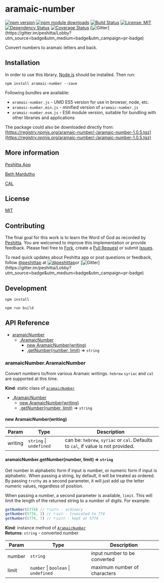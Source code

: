 # aramaic-number

[![npm version](https://badge.fury.io/js/aramaic-number.svg)](https://badge.fury.io/js/aramaic-number)
[![npm module downloads](http://img.shields.io/npm/dt/aramaic-number.svg)](https://www.npmjs.org/package/aramaic-number)
[![Build Status](https://travis-ci.org/peshitta/aramaic-number.svg?branch=master)](https://travis-ci.org/peshitta/aramaic-number)
[![License: MIT](https://img.shields.io/badge/License-MIT-yellow.svg)](https://github.com/peshitta/aramaic-number/blob/master/LICENSE)
[![Dependency Status](https://david-dm.org/peshitta/aramaic-number.svg)](https://david-dm.org/peshitta/aramaic-number)
[![Coverage Status](https://coveralls.io/repos/github/peshitta/aramaic-number/badge.svg?branch=master)](https://coveralls.io/github/peshitta/aramaic-number?branch=master)
[![Gitter](https://badges.gitter.im/peshitta/peshitta.svg "Join the chat at https://gitter.im/peshitta/Lobby")](https://gitter.im/peshitta/Lobby?utm_source=badge&utm_medium=badge&utm_campaign=pr-badge)

Convert numbers to aramaic letters and back.

## Installation

In order to use this library, [Node.js](https://nodejs.org) should be installed. 
Then run:
```
npm install aramaic-number --save
```

Following bundles are available:
* `aramaic-number.js` - UMD ES5 version for use in browser, node, etc.
* `aramaic-number.min.js` - minified version of `aramaic-number.js`
* `aramaic-number.esm.js` - ES6 module version, suitable for bundling with other 
libraries and applications

The package could also be downloaded directly from:
[https://registry.npmjs.org/aramaic-number/-/aramaic-number-1.0.5.tgz](https://registry.npmjs.org/aramaic-number/-/aramaic-number-1.0.5.tgz)

## More information

[Peshitta App](https://peshitta.github.io)

[Beth Mardutho](https://sedra.bethmardutho.org/about/fonts)

[CAL](http://cal1.cn.huc.edu/searching/fullbrowser.html)

## License

[MIT](https://github.com/peshitta/aramaic-number/blob/master/LICENSE)

## Contributing

The final goal for this work is to learn the Word of God as recorded by
[Peshitta](https://en.wikipedia.org/wiki/Peshitta).
You are welcomed to improve this implementation or provide feedback. Please
feel free to [Fork](https://help.github.com/articles/fork-a-repo/), create a
[Pull Request](https://help.github.com/articles/about-pull-requests/) or
submit [Issues](https://github.com/peshitta/aramaic-number/issues).

To read quick updates about Peshitta app or post questions or feedback, follow
[@peshittap](https://www.twitter.com/peshittap)
at [![@peshittap](http://i.imgur.com/wWzX9uB.png "@peshittap")](https://www.twitter.com/peshittap)or
[![Gitter](https://badges.gitter.im/peshitta/peshitta.svg "Join the chat at https://gitter.im/peshitta/Lobby")](https://gitter.im/peshitta/Lobby?utm_source=badge&utm_medium=badge&utm_campaign=pr-badge)

## Development

```
npm install
```
```
npm run build
```

## API Reference

* [aramaicNumber](#module_aramaicNumber)
    * [.AramaicNumber](#module_aramaicNumber.AramaicNumber)
        * [new AramaicNumber(writing)](#new_module_aramaicNumber.AramaicNumber_new)
        * [.getNumber(number, limit)](#module_aramaicNumber.AramaicNumber+getNumber) ⇒ <code>string</code>

<a name="module_aramaicNumber.AramaicNumber"></a>

### aramaicNumber.AramaicNumber
Convert numbers to/from various Aramaic writings. `hebrew`
`syriac` and `cal` are supported at this time.

**Kind**: static class of [<code>aramaicNumber</code>](#module_aramaicNumber)  

* [.AramaicNumber](#module_aramaicNumber.AramaicNumber)
    * [new AramaicNumber(writing)](#new_module_aramaicNumber.AramaicNumber_new)
    * [.getNumber(number, limit)](#module_aramaicNumber.AramaicNumber+getNumber) ⇒ <code>string</code>

<a name="new_module_aramaicNumber.AramaicNumber_new"></a>

#### new AramaicNumber(writing)

| Param | Type | Description |
| --- | --- | --- |
| writing | <code>string</code> \| <code>undefined</code> | can be: `hebrew`, `syriac` or `cal`. Defaults to `cal`, if value is not provided. |

<a name="module_aramaicNumber.AramaicNumber+getNumber"></a>

#### aramaicNumber.getNumber(number, limit) ⇒ <code>string</code>
Get number in alphabetic form if input is number, or numeric form if input
is alphabetic. When passing a string, by default, it will be treated as
ordered. By passing `truthy` as a second parameter, it will just add up the
letter numeric values, regardless of position.

When passing a number, a second parameter is available, `limit`. This will
limit the length of the returned string to a number of digits. For example:

```js
getNumber(5774) // התשע״ד - ordinary
getNumber(5774, 3) // תשע״ד - truncated to 774
getNumber(5774, 7) // התשע״ד - kept at 5774
```

**Kind**: instance method of [<code>AramaicNumber</code>](#module_aramaicNumber.AramaicNumber)  
**Returns**: <code>string</code> - converted number  

| Param | Type | Description |
| --- | --- | --- |
| number | <code>string</code> | input number to be converted |
| limit | <code>number</code> \| <code>boolean</code> \| <code>undefined</code> | maximum number of characters |

